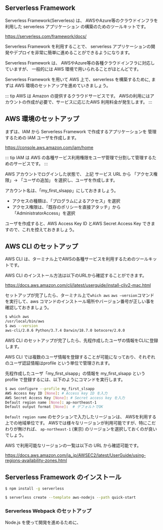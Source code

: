 ## Serverless Framework

Serverless Framework(Serverless) は、
AWSやAzure等のクラウドインフラを利用した serverless アプリケーション
の構築のためのツールキットです。

https://serverless.com/framework/docs/

Serverless Framework を利用することで、
serverless アプリケーションの開発やデプロイを非常に簡単に進めることができるようになります。

Serverless Framework は、
AWSやAzure等の各種クラウドインフラに対応していますが、
一般的には AWS 環境で用いられることがほとんどです。

Serverless Framework を用いて
AWS 上で、serverless を構築するために,
まずは AWS 環境のセットアップを進めていきましょう。

::: tip
AWS は Amazon の提供するクラウドサービスです。
AWSの利用にはアカウントの作成が必要で、サービスに応じたAWS 利用料金が発生します。
:::

## AWS 環境のセットアップ

まずは、IAM から Serverless Framework で作成するアプリケーションを
管理するための IAM ユーザを作成します。

https://console.aws.amazon.com/iam/home

::: tip 
IAM は AWS の各種サービス利用権限をユーザ管理で分割して管理するためのサービスです。
:::

AWS アカウントでログインした状態で、
上記 サービス URL から 「アクセス権限」→ 「ユーザの追加」
を選択し、ユーザを作成します。

アカウント名は、「my_first_slsapp」にしておきましょう。

- アクセスの種類は、「プログラムによるアクセス」を選択
- アクセス権限は、「既存のポリシーを直接アタッチ」から「AdministratorAccess」を選択

ユーザを作成すると、AWS Access Key ID とAWS Secret Access Key できますので、これを控えておきましょう。

## AWS CLI のセットアップ

AWS CLI は、ターミナル上でAWSの各種サービスを利用するためのツールキットです。

AWS CLI のインストール方法は以下のURLから確認することができます。

https://docs.aws.amazon.com/cli/latest/userguide/install-cliv2-mac.html

セットアップが完了したら、ターミナル上で`which aws` `aws —version`コマンドを実行して、aws コマンドのインストール場所やバージョン番号が正しい事を確認しておきましょう。

```bash
$ which aws
/usr/local/bin/aws 
$ aws --version
aws-cli/2.0.6 Python/3.7.4 Darwin/18.7.0 botocore/2.0.0
```

AWS CLI のセットアップが完了したら、先程作成したユーザの情報をCLIに登録します。

AWS CLI では複数のユーザ情報を登録することが可能になっており、それぞれのユーザ認証情報はprofile という単位で管理されます。

先程作成したユーザ「my_first_slsapp」の情報を my_first_slsapp という profile で登録するには、以下のようにコマンドを実行します。

```bash
$ aws configure --profile my_first_slsapp 
AWS Access Key ID [None]: # Access key ID を入力
AWS Secret Access Key [None]: # Secret access key を入力
Default region name [None]: ap-northeast-1
Default output format [None]:  # デフォルトでOK
```

`Default region name` のセクションで入力したリージョンは、
AWSを利用する上での地域単位です。
AWSでは様々なリージョンが利用可能ですが、特にこだわりが無ければ、
`ap-northeast-1` (東京) のリージョンを選択しておくのが良いでしょう。

AWS で利用可能なリージョンの一覧は以下の URL から確認可能です。

https://docs.aws.amazon.com/ja_jp/AWSEC2/latest/UserGuide/using-regions-availability-zones.html

## Serverless Framework のインストール

```bash
$ npm install -g serverless
```

```bash
$ serverless create --template aws-nodejs --path quick-start
```

### Serverless Webpack のセットアップ

Node.js を使って開発を進めるために、

```bash

```
